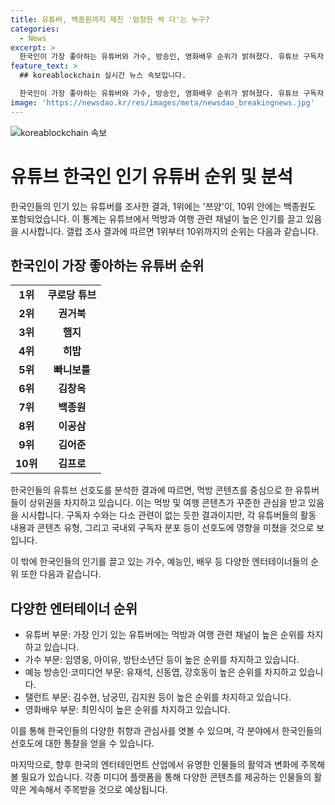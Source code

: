 ```yaml
---
title: 유튜버, 백종원까지 제친 '엄청한 싹 다'는 누구?
categories:
  - News
excerpt: >
  한국인이 가장 좋아하는 유튜버와 가수, 방송인, 영화배우 순위가 밝혀졌다. 유튜브 구독자 1000만명을 보유한 먹방 유튜버 쯔양이 1위를 차지했고, 백종원은 10위 안에 들었다. 또한 임영웅이 1위를 차지한 가수 부문과 유재석이 방송인 부문에서 1위를 차지하는 등 다양한 연예계 인물들의 인기 순위가 공개됐다. 한국 갤럽의 조사 결과, 쯔양을 비롯한 먹방 유튜버와 여행 유튜버들이 상위권을 차지하며 유튜브에 대한 관심이 높은 것으로 나타났다.
feature_text: >
  ## koreablockchain 실시간 뉴스 속보입니다.

  한국인이 가장 좋아하는 유튜버와 가수, 방송인, 영화배우 순위가 밝혀졌다. 유튜브 구독자 1000만명을 보유한 먹방 유튜버 쯔양이 1위를 차지했고, 백종원은 10위 안에 들었다. 또한 임영웅이 1위를 차지한 가수 부문과 유재석이 방송인 부문에서 1위를 차지하는 등 다양한 연예계 인물들의 인기 순위가 공개됐다. 한국 갤럽의 조사 결과, 쯔양을 비롯한 먹방 유튜버와 여행 유튜버들이 상위권을 차지하며 유튜브에 대한 관심이 높은 것으로 나타났다.
image: 'https://newsdao.kr/res/images/meta/newsdao_breakingnews.jpg'
---
```


<p><img src="https://newsdao.kr/res/images/meta/newsdao_breakingnews.jpg" alt="koreablockchain 속보" /></p>

<h1 data-ke-size="size24">유튜브 한국인 인기 유튜버 순위 및 분석</h1>

<p>한국인들의 인기 있는 유튜버를 조사한 결과, 1위에는 '쯔양'이, 10위 안에는 백종원도 포함되었습니다. 이 통계는 유튜브에서 먹방과 여행 관련 채널이 높은 인기를 끌고 있음을 시사합니다. 갤럽 조사 결과에 따르면 1위부터 10위까지의 순위는 다음과 같습니다.</p>

<h2 data-ke-size="size26">한국인이 가장 좋아하는 유튜버 순위</h2>

<table>
  <tbody>
    <tr>
      <td style="text-align: center; height: 17px;"><b>1위</b></td>
      <td style="text-align: center; height: 17px;"><b>쿠로당 튜브</b></td>
    </tr>
    <tr>
      <td style="text-align: center; height: 17px;"><b>2위</b></td>
      <td style="text-align: center; height: 17px;"><b>권거북</b></td>
    </tr>
    <tr>
      <td style="text-align: center; height: 17px;"><b>3위</b></td>
      <td style="text-align: center; height: 17px;"><b>햄지</b></td>
    </tr>
    <tr>
      <td style="text-align: center; height: 17px;"><b>4위</b></td>
      <td style="text-align: center; height: 17px;"><b>히밥</b></td>
    </tr>
    <tr>
      <td style="text-align: center; height: 17px;"><b>5위</b></td>
      <td style="text-align: center; height: 17px;"><b>빠니보틀</b></td>
    </tr>
    <tr>
      <td style="text-align: center; height: 17px;"><b>6위</b></td>
      <td style="text-align: center; height: 17px;"><b>김창옥</b></td>
    </tr>
    <tr>
      <td style="text-align: center; height: 17px;"><b>7위</b></td>
      <td style="text-align: center; height: 17px;"><b>백종원</b></td>
    </tr>
    <tr>
      <td style="text-align: center; height: 17px;"><b>8위</b></td>
      <td style="text-align: center; height: 17px;"><b>이공삼</b></td>
    </tr>
    <tr>
      <td style="text-align: center; height: 17px;"><b>9위</b></td>
      <td style="text-align: center; height: 17px;"><b>김어준</b></td>
    </tr>
    <tr>
      <td style="text-align: center; height: 17px;"><b>10위</b></td>
      <td style="text-align: center; height: 17px;"><b>김프로</b></td>
    </tr>
  </tbody>
</table>

<p>한국인들의 유튜브 선호도를 분석한 결과에 따르면, 먹방 콘텐츠를 중심으로 한 유튜버들이 상위권을 차지하고 있습니다. 이는 먹방 및 여행 콘텐츠가 꾸준한 관심을 받고 있음을 시사합니다. 구독자 수와는 다소 관련이 없는 듯한 결과이지만, 각 유튜버들의 활동 내용과 콘텐츠 유형, 그리고 국내외 구독자 분포 등이 선호도에 영향을 미쳤을 것으로 보입니다.</p>

<p>이 밖에 한국인들의 인기를 끌고 있는 가수, 예능인, 배우 등 다양한 엔터테이너들의 순위 또한 다음과 같습니다.</p>

<h2 data-ke-size="size26">다양한 엔터테이너 순위</h2>

<ul>
  <li>유튜버 부문: 가장 인기 있는 유튜버에는 먹방과 여행 관련 채널이 높은 순위를 차지하고 있습니다.</li>
  <li>가수 부문: 임영웅, 아이유, 방탄소년단 등이 높은 순위를 차지하고 있습니다.</li>
  <li>예능 방송인·코미디언 부문: 유재석, 신동엽, 강호동이 높은 순위를 차지하고 있습니다.</li>
  <li>탤런트 부문: 김수현, 남궁민, 김지원 등이 높은 순위를 차지하고 있습니다.</li>
  <li>영화배우 부문: 최민식이 높은 순위를 차지하고 있습니다.</li>
</ul>

<p>이를 통해 한국인들의 다양한 취향과 관심사를 엿볼 수 있으며, 각 분야에서 한국인들의 선호도에 대한 통찰을 얻을 수 있습니다.</p>

<p>마지막으로, 향후 한국의 엔터테인먼트 산업에서 유명한 인물들의 활약과 변화에 주목해 볼 필요가 있습니다. 각종 미디어 플랫폼을 통해 다양한 콘텐츠를 제공하는 인물들의 활약은 계속해서 주목받을 것으로 예상됩니다.</p>

<p data-ke-size="size16">&nbsp;</p>

